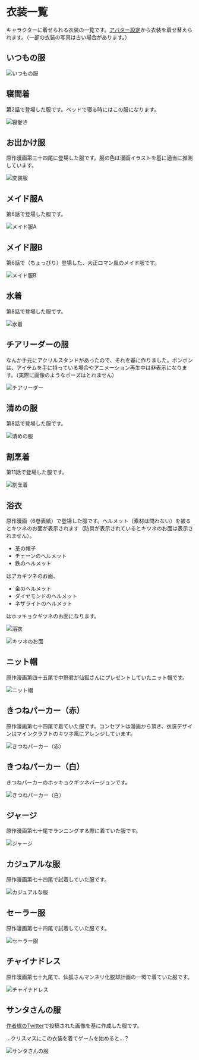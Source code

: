 # 衣装一覧
キャラクターに着せられる衣装の一覧です。[アバター設定](../SenkoSan/README.md#アバター設定)から衣装を着せ替えられます。（一部の衣装の写真は古い場合があります。）

## いつもの服
![いつもの服](README_images/通常の服.jpg)

## 寝間着
第2話で登場した服です。ベッドで寝る時にはこの服になります。

![寝巻き](README_images/寝巻き.jpg)

## お出かけ服
原作漫画第三十四尾に登場した服です。服の色は漫画イラストを基に適当に推測しています。

![変装服](README_images/変装服.jpg)

## メイド服A
第6話で登場した服です。

![メイド服A](README_images/メイド服A.jpg)

## メイド服B
第6話で（ちょっぴり）登場した、大正ロマン風のメイド服です。

![メイド服B](README_images/メイド服B.jpg)

## 水着
第8話で登場した服です。

![水着](README_images/水着.jpg)

## チアリーダーの服
なんか手元にアクリルスタンドがあったので、それを基に作りました。ポンポンは、アイテムを手に持っている場合やアニメーション再生中は非表示になります。（実際に画像のようなポーズはとれません）

![チアリーダー](README_images/チアリーダー.jpg)

## 清めの服
第8話で登場した服です。

![清めの服](README_images/清めの服.jpg)

## 割烹着
第11話で登場した服です。

![割烹着](README_images/割烹着.jpg)

## 浴衣
原作漫画（6巻表紙）で登場した服です。ヘルメット（素材は問わない）を被るとキツネのお面が表示されます（防具が表示されているとキツネのお面は表示されません）。

- 革の帽子
- チェーンのヘルメット
- 鉄のヘルメット

はアカギツネのお面、

- 金のヘルメット
- ダイヤモンドのヘルメット
- ネザライトのヘルメット

はホッキョクギツネのお面になります。

![浴衣](README_images/浴衣.jpg)

![キツネのお面](README_images/狐のお面.jpg)

## ニット帽
原作漫画第四十五尾で中野君が仙狐さんにプレゼントしていたニット帽です。

![ニット帽](README_images/ニット帽.jpg)

## きつねパーカー（赤）
原作漫画第七十四尾で着ていた服です。コンセプトは漫画から頂き、衣装デザインはマインクラフトのキツネ風にアレンジしています。

![きつねパーカー（赤）](README_images/きつねパーカー（赤）.jpg)

## きつねパーカー（白）
きつねパーカーのホッキョクギツネバージョンです。

![きつねパーカー（白）](README_images/きつねパーカー（白）.jpg)

## ジャージ
原作漫画第七十尾でランニングする際に着ていた服です。

![ジャージ](README_images/ジャージ.jpg)

## カジュアルな服
原作漫画第七十四尾で試着していた服です。

![カジュアルな服](README_images/カジュアルな服.jpg)

## セーラー服
原作漫画第七十四尾で試着していた服です。

![セーラー服](README_images/セーラー服.jpg)

## チャイナドレス
原作漫画第七十九尾で、仙狐さんマンネリ化脱却計画の一環で着ていた服です。

![チャイナドレス](README_images/チャイナドレス.jpg)

## サンタさんの服
[作者様のTwitter](https://twitter.com/rimukoro/status/1342066683704352768)で投稿された画像を基に作成した服です。

...クリスマスにこの衣装を着てゲームを始めると...？

![サンタさんの服](README_images/サンタさん.jpg)